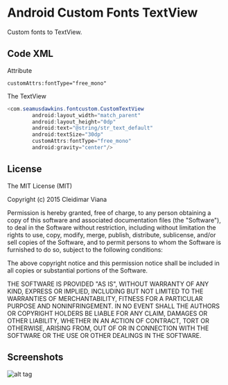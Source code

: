 # Android Custom Fonts TextView
Custom fonts to TextView.

## Code XML


Attribute
```
customAttrs:fontType="free_mono"
```

The TextView 
```java
<com.seamusdawkins.fontcustom.CustomTextView
        android:layout_width="match_parent"
        android:layout_height="0dp"
        android:text="@string/str_text_default"
        android:textSize="30dp"
        customAttrs:fontType="free_mono"
        android:gravity="center"/>
```

License
----

The MIT License (MIT)

Copyright (c) 2015 Cleidimar Viana 

Permission is hereby granted, free of charge, to any person obtaining a copy
of this software and associated documentation files (the "Software"), to deal
in the Software without restriction, including without limitation the rights
to use, copy, modify, merge, publish, distribute, sublicense, and/or sell
copies of the Software, and to permit persons to whom the Software is
furnished to do so, subject to the following conditions:

The above copyright notice and this permission notice shall be included in all
copies or substantial portions of the Software.

THE SOFTWARE IS PROVIDED "AS IS", WITHOUT WARRANTY OF ANY KIND, EXPRESS OR
IMPLIED, INCLUDING BUT NOT LIMITED TO THE WARRANTIES OF MERCHANTABILITY,
FITNESS FOR A PARTICULAR PURPOSE AND NONINFRINGEMENT. IN NO EVENT SHALL THE
AUTHORS OR COPYRIGHT HOLDERS BE LIABLE FOR ANY CLAIM, DAMAGES OR OTHER
LIABILITY, WHETHER IN AN ACTION OF CONTRACT, TORT OR OTHERWISE, ARISING FROM,
OUT OF OR IN CONNECTION WITH THE SOFTWARE OR THE USE OR OTHER DEALINGS IN THE
SOFTWARE.

## Screenshots

![alt tag](https://github.com/cleidimarviana/custom-textview/blob/master/screenshots/screenshot1.png "Custom Font Text View")

